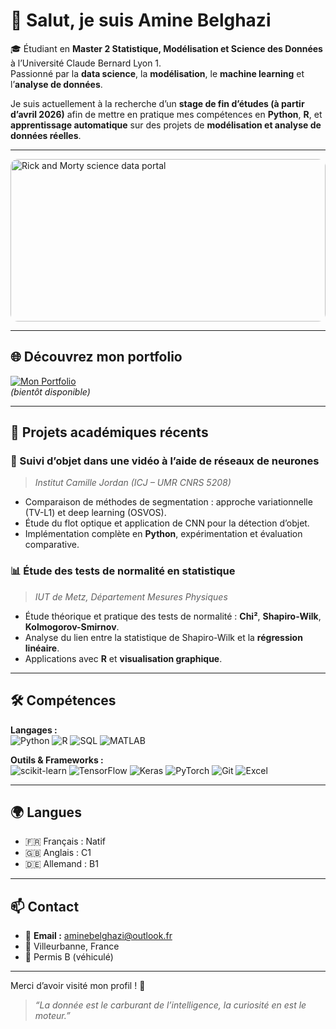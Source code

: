 # 👋 Salut, je suis Amine Belghazi

🎓 Étudiant en **Master 2 Statistique, Modélisation et Science des Données** à l’Université Claude Bernard Lyon 1.  
Passionné par la **data science**, la **modélisation**, le **machine learning** et l’**analyse de données**.

Je suis actuellement à la recherche d’un **stage de fin d’études (à partir d’avril 2026)** afin de mettre en pratique mes compétences en **Python**, **R**, et **apprentissage automatique** sur des projets de **modélisation et analyse de données réelles**.  

---
<img src="https://i.imgur.com/pW3cKxO.gif"
     alt="Rick and Morty science data portal"
     style="width:100%; max-width:1000px; height:260px; object-fit:cover; border-radius:12px;" />

---

## 🌐 Découvrez mon portfolio

[![Mon Portfolio](https://img.shields.io/badge/Portfolio-Visiter-blue?style=for-the-badge&logo=github)](https://aminebelghazi.github.io/)  
*(bientôt disponible)*

---

## 🧠 Projets académiques récents

### 🎥 Suivi d’objet dans une vidéo à l’aide de réseaux de neurones  
> *Institut Camille Jordan (ICJ – UMR CNRS 5208)*  
- Comparaison de méthodes de segmentation : approche variationnelle (TV-L1) et deep learning (OSVOS).  
- Étude du flot optique et application de CNN pour la détection d’objet.  
- Implémentation complète en **Python**, expérimentation et évaluation comparative.

### 📊 Étude des tests de normalité en statistique  
> *IUT de Metz, Département Mesures Physiques*  
- Étude théorique et pratique des tests de normalité : **Chi²**, **Shapiro-Wilk**, **Kolmogorov-Smirnov**.  
- Analyse du lien entre la statistique de Shapiro-Wilk et la **régression linéaire**.  
- Applications avec **R** et **visualisation graphique**.

---

## 🛠 Compétences

**Langages :**  
![Python](https://img.shields.io/badge/Python-3776AB?style=for-the-badge&logo=python&logoColor=white)
![R](https://img.shields.io/badge/R-276DC3?style=for-the-badge&logo=r&logoColor=white)
![SQL](https://img.shields.io/badge/SQL-336791?style=for-the-badge&logo=postgresql&logoColor=white)
![MATLAB](https://img.shields.io/badge/MATLAB-ff7f0e?style=for-the-badge&logo=mathworks&logoColor=white)

**Outils & Frameworks :**  
![scikit-learn](https://img.shields.io/badge/scikit--learn-F7931E?style=for-the-badge&logo=scikitlearn&logoColor=white)
![TensorFlow](https://img.shields.io/badge/TensorFlow-FF6F00?style=for-the-badge&logo=tensorflow&logoColor=white)
![Keras](https://img.shields.io/badge/Keras-D00000?style=for-the-badge&logo=keras&logoColor=white)
![PyTorch](https://img.shields.io/badge/PyTorch-EE4C2C?style=for-the-badge&logo=pytorch&logoColor=white)
![Git](https://img.shields.io/badge/Git-F05032?style=for-the-badge&logo=git&logoColor=white)
![Excel](https://img.shields.io/badge/Excel-217346?style=for-the-badge&logo=microsoft-excel&logoColor=white)

---

## 🌍 Langues

- 🇫🇷 Français : Natif  
- 🇬🇧 Anglais : C1  
- 🇩🇪 Allemand : B1  

---

## 📫 Contact

- 📧 **Email :** [aminebelghazi@outlook.fr](mailto:aminebelghazi@outlook.fr)  
- 📍 Villeurbanne, France  
- 🚗 Permis B (véhiculé)  

---

Merci d’avoir visité mon profil ! 🌟  
> *“La donnée est le carburant de l’intelligence, la curiosité en est le moteur.”*  


